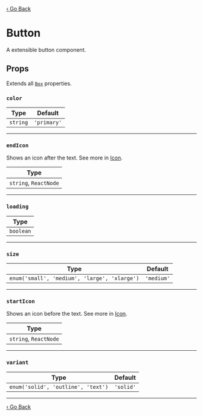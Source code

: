 [‹ Go Back](README.md)

# Button
A extensible button component.

## Props

Extends all [`Box`](Box.md) properties.

### `color`

| Type     | Default     |
|----------|-------------|
| `string` | `'primary'` |

---

### `endIcon`

Shows an icon after the text. See more in [Icon](Icon.md).

| Type                  |
|-----------------------|
| `string`, `ReactNode` |

---

### `loading`

| Type      |
|-----------|
| `boolean` |

---

### `size`

| Type                                         | Default    |
|----------------------------------------------|------------|
| `enum('small', 'medium', 'large', 'xlarge')` | `'medium'` |

---

### `startIcon`

Shows an icon before the text. See more in [Icon](Icon.md).

| Type                  |
|-----------------------|
| `string`, `ReactNode` |

---

### `variant`

| Type                               | Default   |
|------------------------------------|-----------|
| `enum('solid', 'outline', 'text')` | `'solid'` |

---

[‹ Go Back](README.md)
